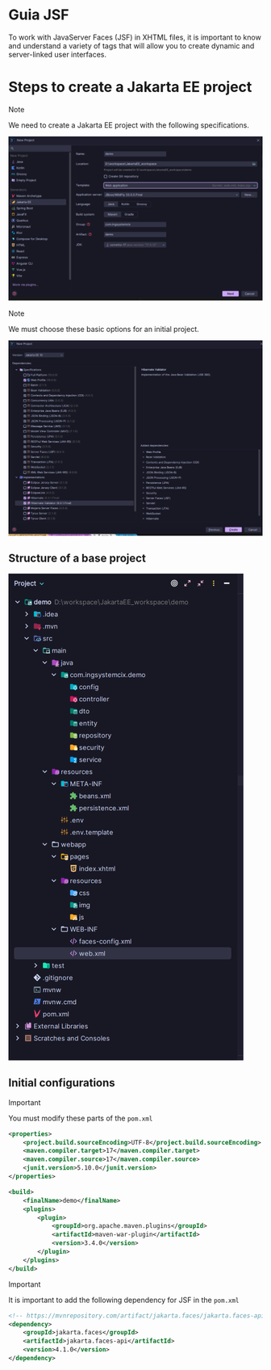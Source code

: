 # Guia JSF
To work with JavaServer Faces (JSF) in XHTML files, it is important to know and understand a variety of tags that will allow you to create dynamic and server-linked user interfaces.
# Steps to create a Jakarta EE project

> [!NOTE]
> We need to create a Jakarta EE project with the following specifications.

<img src="assets/readme_step_1.png"/>

> [!NOTE]
> We must choose these basic options for an initial project.

<img src="assets/readme_step_2.png"/>

## Structure of a base project

<img src="assets/readme_step_3.png"/>

## Initial configurations

> [!IMPORTANT]  
> You must modify these parts of the `pom.xml`

```xml
<properties>
    <project.build.sourceEncoding>UTF-8</project.build.sourceEncoding>
    <maven.compiler.target>17</maven.compiler.target>
    <maven.compiler.source>17</maven.compiler.source>
    <junit.version>5.10.0</junit.version>
</properties>
```

```xml
<build>
    <finalName>demo</finalName>
    <plugins>
        <plugin>
            <groupId>org.apache.maven.plugins</groupId>
            <artifactId>maven-war-plugin</artifactId>
            <version>3.4.0</version>
        </plugin>
    </plugins>
</build>
```

> [!IMPORTANT]  
> It is important to add the following dependency for JSF in the `pom.xml`

```xml
<!-- https://mvnrepository.com/artifact/jakarta.faces/jakarta.faces-api -->
<dependency>
    <groupId>jakarta.faces</groupId>
    <artifactId>jakarta.faces-api</artifactId>
    <version>4.1.0</version>
</dependency>
```